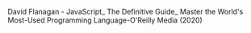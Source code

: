 David Flanagan - JavaScript_ The Definitive Guide_ Master the World's Most-Used Programming Language-O'Reilly Media (2020)
